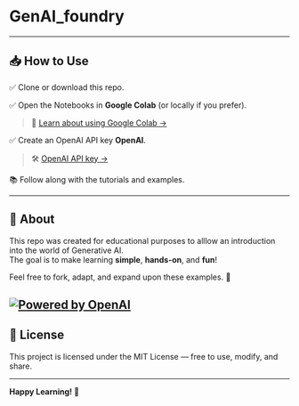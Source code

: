 # GenAI_foundry

---

## 📥 How to Use

✅ Clone or download this repo.  

✅ Open the Notebooks in **Google Colab** (or locally if you prefer). 

> 📖 [Learn about using Google Colab →](docs/collab_notes.md)

✅ Create an OpenAI API key **OpenAI**.

> 🛠 [OpenAI API key →](docs/openai.md)



📚 Follow along with the tutorials and examples.

---

## 📢 About

This repo was created for educational purposes to alllow an introduction into the world of Generative AI.  
The goal is to make learning **simple**, **hands-on**, and **fun**!

Feel free to fork, adapt, and expand upon these examples. 🚀

[![Powered by OpenAI](https://img.shields.io/badge/Powered_by-OpenAI-blue?logo=openai)](https://openai.com/)
---

## 📝 License

This project is licensed under the MIT License — free to use, modify, and share.

---

**Happy Learning! 🌟**
